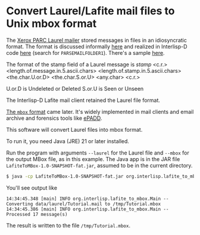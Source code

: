 # Convert Laurel/Lafite mail files to Unix mbox format

The [Xerox PARC Laurel mailer](https://xeroxalto.computerhistory.org/Indigo/DMS/Laurel/6/Manual/.Laurel6.press!1.pdf)
stored messages in files in an idiosyncratic format.  The format is discussed informally [here](https://github.com/orgs/Interlisp/discussions/1551) and
realized in Interlisp-D code [here](https://xeroxparcarchive.computerhistory.org/eros/speech/mailreader/.PROSE-LAFITE-MESSAGES!4.html) (search for
`PARSEMAILFOLDER1`).  There's a sample [here](https://xeroxparcarchive.computerhistory.org/_cd8_/laurel/Tutorial.mail!1).

The format of the stamp field of a Laurel message is
*stamp* <c.r.> <length.of.message.in.5.ascii.chars> <sp> <length.of.stamp.in.5.ascii.chars> <sp> <the.char.U.or.D> 
<the.char.S.or.U> <any.char> <c.r.>

U.or.D is Undeleted or Deleted 
S.or.U is Seen or Unseen

The Interlisp-D Lafite mail client retained the Laurel file format.

[The `mbox` format](https://en.wikipedia.org/wiki/Mbox) came later.  It's widely implemented in mail clients and email
archive and forensics tools like [ePADD](https://www.epaddproject.org).

This software will convert Laurel files into mbox format.

To run it, you need Java (JRE) 21 or later installed.

Run the program with arguments `--laurel` for the Laurel file and `--mbox` for the output MBox file,
as in this example.  The Java app is in the JAR file `LafiteToMBox-1.0-SNAPSHOT-fat.jar`, assumed to be in the
current directory.

```bash
$ java -cp LafiteToMBox-1.0-SNAPSHOT-fat.jar org.interlisp.lafite_to_mbox.Main --laurel data/laurel/Tutorial.mail --mbox /tmp/Tutorial.mbox
```

You'll see output like
```
14:34:45.348 [main] INFO org.interlisp.lafite_to_mbox.Main -- Converting data/laurel/Tutorial.mail to /tmp/Tutorial.mbox
14:34:45.386 [main] INFO org.interlisp.lafite_to_mbox.Main -- Processed 17 message(s)
```
The result is written to the file `/tmp/Tutorial.mbox`.
